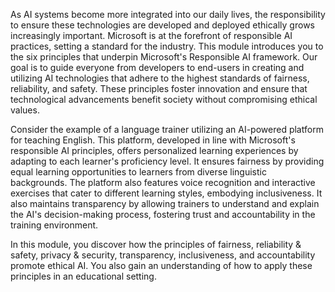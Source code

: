 As AI systems become more integrated into our daily lives, the responsibility to ensure these technologies are developed and deployed ethically grows increasingly important. Microsoft is at the forefront of responsible AI practices, setting a standard for the industry. This module introduces you to the six principles that underpin Microsoft's Responsible AI framework. Our goal is to guide everyone from developers to end-users in creating and utilizing AI technologies that adhere to the highest standards of fairness, reliability, and safety. These principles foster innovation and ensure that technological advancements benefit society without compromising ethical values.

Consider the example of a language trainer utilizing an AI-powered platform for teaching English. This platform, developed in line with Microsoft's responsible AI principles, offers personalized learning experiences by adapting to each learner's proficiency level. It ensures fairness by providing equal learning opportunities to learners from diverse linguistic backgrounds. The platform also features voice recognition and interactive exercises that cater to different learning styles, embodying inclusiveness. It also maintains transparency by allowing trainers to understand and explain the AI's decision-making process, fostering trust and accountability in the training environment.

In this module, you discover how the principles of fairness, reliability & safety, privacy & security, transparency, inclusiveness, and accountability promote ethical AI. You also gain an understanding of how to apply these principles in an educational setting.
